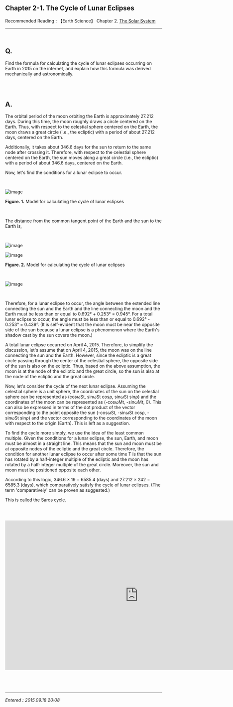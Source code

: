 ## **Chapter 2-1. The Cycle of Lunar Eclipses** 

Recommended Reading **:** 【Earth Science】 Chapter 2. [The Solar System](https://jb243.github.io/pages/345)

---

<br>

## **Q.** 

Find the formula for calculating the cycle of lunar eclipses occurring on Earth in 2015 on the internet, and explain how this formula was derived mechanically and astronomically.

<br>

<br>

## **A.**

The orbital period of the moon orbiting the Earth is approximately 27.212 days. During this time, the moon roughly draws a circle centered on the Earth. Thus, with respect to the celestial sphere centered on the Earth, the moon draws a great circle (i.e., the ecliptic) with a period of about 27.212 days, centered on the Earth.

Additionally, it takes about 346.6 days for the sun to return to the same node after crossing it. Therefore, with respect to the celestial sphere centered on the Earth, the sun moves along a great circle (i.e., the ecliptic) with a period of about 346.6 days, centered on the Earth.

Now, let's find the conditions for a lunar eclipse to occur.

<br>

![image](https://github.com/user-attachments/assets/af6c2ddf-341f-4f76-afcd-89abe06a9304)

**Figure. 1.** Model for calculating the cycle of lunar eclipses

<br>

The distance from the common tangent point of the Earth and the sun to the Earth is,

<br>

![image](https://github.com/user-attachments/assets/53aea664-8635-498d-8e5d-b4db6db6355b)

![image](https://github.com/user-attachments/assets/f863441f-f6dc-4a54-b388-0ca9b9fe4447)

**Figure. 2.** Model for calculating the cycle of lunar eclipses

<br>

![image](https://github.com/user-attachments/assets/bfa2d0ce-1bc3-4e16-95bd-e2a26d6f39f9)

<br>

Therefore, for a lunar eclipse to occur, the angle between the extended line connecting the sun and the Earth and the line connecting the moon and the Earth must be less than or equal to 0.692° + 0.253° = 0.945°. For a total lunar eclipse to occur, the angle must be less than or equal to 0.692° - 0.253° = 0.439°. (It is self-evident that the moon must be near the opposite side of the sun because a lunar eclipse is a phenomenon where the Earth's shadow cast by the sun covers the moon.)

A total lunar eclipse occurred on April 4, 2015. Therefore, to simplify the discussion, let's assume that on April 4, 2015, the moon was on the line connecting the sun and the Earth. However, since the ecliptic is a great circle passing through the center of the celestial sphere, the opposite side of the sun is also on the ecliptic. Thus, based on the above assumption, the moon is at the node of the ecliptic and the great circle, so the sun is also at the node of the ecliptic and the great circle.

Now, let's consider the cycle of the next lunar eclipse. Assuming the celestial sphere is a unit sphere, the coordinates of the sun on the celestial sphere can be represented as (cosωSt, sinωSt cosρ, sinωSt sinρ) and the coordinates of the moon can be represented as (-cosωMt, -sinωMt, 0). This can also be expressed in terms of the dot product of the vector corresponding to the point opposite the sun (-cosωSt, -sinωSt cosρ, -sinωSt sinρ) and the vector corresponding to the coordinates of the moon with respect to the origin (Earth). This is left as a suggestion.

To find the cycle more simply, we use the idea of the least common multiple. Given the conditions for a lunar eclipse, the sun, Earth, and moon must be almost in a straight line. This means that the sun and moon must be at opposite nodes of the ecliptic and the great circle. Therefore, the condition for another lunar eclipse to occur after some time T is that the sun has rotated by a half-integer multiple of the ecliptic and the moon has rotated by a half-integer multiple of the great circle. Moreover, the sun and moon must be positioned opposite each other.

According to this logic, 346.6 × 19 = 6585.4 (days) and 27.212 × 242 = 6585.3 (days), which comparatively satisfy the cycle of lunar eclipses. (The term 'comparatively' can be proven as suggested.)

This is called the Saros cycle.

<p style="text-align: justify; clear: none; float: none; line-height: 2;" data-ke-size="size16"><span style="font-family: Arial; font-size: 11pt; color: #000000;">&nbsp;</span></p>
<p><iframe src="https://www.youtube.com/embed/oRtfzn4Qc1k" width="852" height="480" frameborder="0" allowfullscreen=""></iframe></p>
<p style="text-align: justify; line-height: 2; margin-bottom: 0px;" data-ke-size="size16">&nbsp;</p>

<br>

---

_Entered **:** 2015.09.18 20:08_
